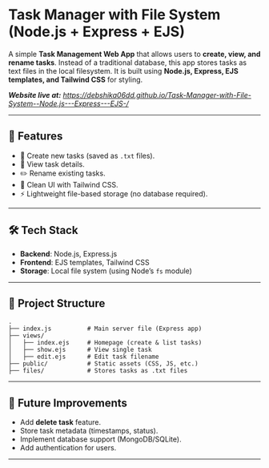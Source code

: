 # Task Manager with File System (Node.js + Express + EJS)

A simple **Task Management Web App** that allows users to **create, view, and rename tasks**. Instead of a traditional database, this app stores tasks as text files in the local filesystem. It is built using **Node.js, Express, EJS templates, and Tailwind CSS** for styling.

***Website live at:*** *https://debshika06dd.github.io/Task-Manager-with-File-System--Node.js---Express---EJS-/*

---

## 🚀 Features

* 📂 Create new tasks (saved as `.txt` files).
* 📜 View task details.
* ✏️ Rename existing tasks.
* 🎨 Clean UI with Tailwind CSS.
* ⚡ Lightweight file-based storage (no database required).

---

## 🛠️ Tech Stack

* **Backend**: Node.js, Express.js
* **Frontend**: EJS templates, Tailwind CSS
* **Storage**: Local file system (using Node’s `fs` module)

---

## 📂 Project Structure

```
.
├── index.js          # Main server file (Express app)
├── views/
│   ├── index.ejs     # Homepage (create & list tasks)
│   ├── show.ejs      # View single task
│   ├── edit.ejs      # Edit task filename
├── public/           # Static assets (CSS, JS, etc.)
├── files/            # Stores tasks as .txt files
```

---

## 🔮 Future Improvements

* Add **delete task** feature.
* Store task metadata (timestamps, status).
* Implement database support (MongoDB/SQLite).
* Add authentication for users.

---

